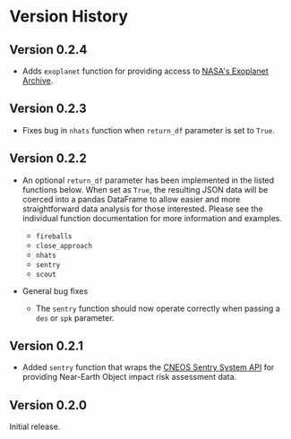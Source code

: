 # Version History

## Version 0.2.4

- Adds `exoplanet` function for providing access to [NASA's Exoplanet Archive](https://exoplanetarchive.ipac.caltech.edu/index.html>).

## Version 0.2.3

- Fixes bug in `nhats` function when `return_df` parameter is set to `True`.

## Version 0.2.2

- An optional `return_df` parameter has been implemented in the listed functions below. When set 
  as `True`, the resulting JSON data will be coerced into a pandas DataFrame to allow easier and more straightforward 
  data analysis for those interested. Please see the individual function documentation for more information and 
  examples.
  
  * `fireballs`
  * `close_approach`
  * `nhats`
  * `sentry`
  * `scout`
  
- General bug fixes
  * The `sentry` function should now operate correctly when passing a `des` or `spk` parameter.

## Version 0.2.1

- Added `sentry` function that wraps the [CNEOS Sentry System API](https://cneos.jpl.nasa.gov/sentry/) for providing 
  Near-Earth Object impact risk assessment data.

## Version 0.2.0

Initial release.